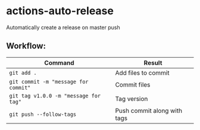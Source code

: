 # actions-auto-release
Automatically create a release on master push

## Workflow:

Command | Result
---|---
```git add .``` | Add files to commit
```git commit -m "message for commit"``` | Commit files
```git tag v1.0.0 -m "message for tag"``` | Tag version
```git push --follow-tags``` | Push commit along with tags




